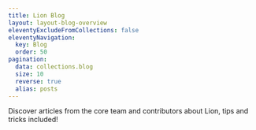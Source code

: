 ```yaml
---
title: Lion Blog
layout: layout-blog-overview
eleventyExcludeFromCollections: false
eleventyNavigation:
  key: Blog
  order: 50
pagination:
  data: collections.blog
  size: 10
  reverse: true
  alias: posts
---
```


Discover articles from the core team and contributors about Lion, tips and tricks included!
